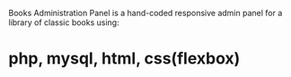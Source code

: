 Books Administration Panel is a hand-coded responsive admin panel for a library of classic books using:
# php, mysql, html, css(flexbox)

